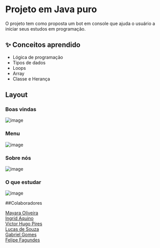 # Projeto em Java puro

O projeto tem como proposta um bot em console que ajuda o usuário a iniciar seus estudos em programação. 

## ✨ Conceitos aprendido
- Lógica de programação
- Tipos de dados
- Loops
- Array
- Classe e Herança

## Layout 
### Boas vindas
![image](https://user-images.githubusercontent.com/102331975/195746595-18555cf5-e887-4306-bdf7-dce03dfab83f.png)
### Menu
![image](https://user-images.githubusercontent.com/102331975/195746842-81e67447-585b-46e3-8ea3-43b3c5c52829.png)
### Sobre nós
![image](https://user-images.githubusercontent.com/102331975/195746913-98c390b7-046d-4fc9-9ada-e79a1f06cf42.png)
### O que estudar
![image](https://user-images.githubusercontent.com/102331975/195746973-02f052c3-ac31-4161-ae8a-c97c01bd1ead.png)

##Colaboradores

[Mayara Oliveira](https://www.linkedin.com/in/mayara-oliveira-2b03a7226/)
<br>
[Ingrid Aquino](https://www.linkedin.com/in/ingrid-aquino-88a8b9147/)
<br>
[Victor Hugo Pires](https://www.linkedin.com/in/victor-hugo-pires-takahashi/)
<br>
[Lucas de Souza](https://www.linkedin.com/in/lucas-de-souza-benedito-343b85b6/)
<br>
[Gabriel Gomes](https://www.linkedin.com/in/gabriel-gomes-641950163/)
<br>
[Felipe Fagundes]()


